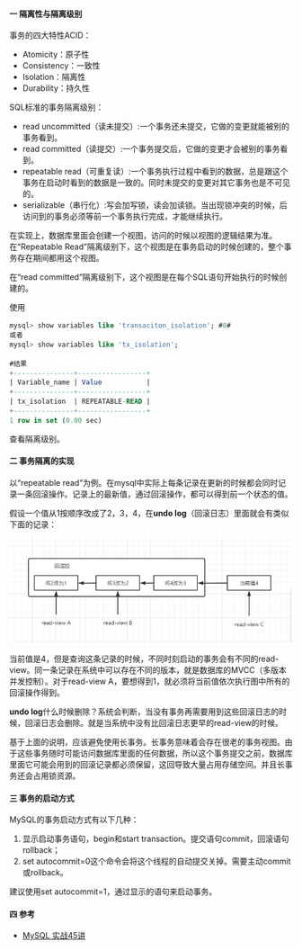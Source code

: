 #### 一 隔离性与隔离级别

事务的四大特性ACID：

- Atomicity：原子性
- Consistency：一致性
- Isolation：隔离性
- Durability：持久性

SQL标准的事务隔离级别：

- read uncommitted（读未提交）:一个事务还未提交，它做的变更就能被别的事务看到。
- read committed（读提交）:一个事务提交后，它做的变更才会被别的事务看到。
- repeatable read（可重复读）:一个事务执行过程中看到的数据，总是跟这个事务在启动时看到的数据是一致的。同时未提交的变更对其它事务也是不可见的。
- serializable（串行化）:写会加写锁，读会加读锁。当出现锁冲突的时候，后访问到的事务必须等前一个事务执行完成，才能继续执行。

在实现上，数据库里面会创建一个视图，访问的时候以视图的逻辑结果为准。在“Repeatable Read”隔离级别下，这个视图是在事务启动的时候创建的，整个事务存在期间都用这个视图。

在“read committed”隔离级别下，这个视图是在每个SQL语句开始执行的时候创建的。

使用

```sql
mysql> show variables like 'transaciton_isolation'; #8#
或者
mysql> show variables like 'tx_isolation';

#结果
+---------------+-----------------+
| Variable_name | Value           |
+---------------+-----------------+
| tx_isolation  | REPEATABLE-READ |
+---------------+-----------------+
1 row in set (0.00 sec)
```

查看隔离级别。

#### 二 事务隔离的实现

以“repeatable read”为例。在mysql中实际上每条记录在更新的时候都会同时记录一条回滚操作。记录上的最新值，通过回滚操作，都可以得到前一个状态的值。

假设一个值从1按顺序改成了2，3，4，在**undo log**（回滚日志）里面就会有类似下面的记录：

![20200621015057](../../media/20200621015057.png)

当前值是4，但是查询这条记录的时候，不同时刻启动的事务会有不同的read-view。同一条记录在系统中可以存在不同的版本，就是数据库的MVCC（多版本并发控制）。对于read-view A，要想得到1，就必须将当前值依次执行图中所有的回滚操作得到。

**undo log**什么时候删除？系统会判断，当没有事务再需要用到这些回滚日志的时候，回滚日志会删除。就是当系统中没有比回滚日志更早的read-view的时候。

基于上面的说明，应该避免使用长事务。长事务意味着会存在很老的事务视图。由于这些事务随时可能访问数据库里面的任何数据，所以这个事务提交之前，数据库里面它可能会用到的回滚记录都必须保留，这回导致大量占用存储空间。并且长事务还会占用锁资源。

#### 三 事务的启动方式

MySQL的事务启动方式有以下几种：

1. 显示启动事务语句，begin和start transaction。提交语句commit，回滚语句rollback；
2. set autocommit=0这个命令会将这个线程的自动提交关掉。需要主动commit或rollback。

建议使用set autocommit=1，通过显示的语句来启动事务。

#### 四 参考

- [MySQL 实战45讲 ]( https://time.geekbang.org/column/intro/100020801 )

